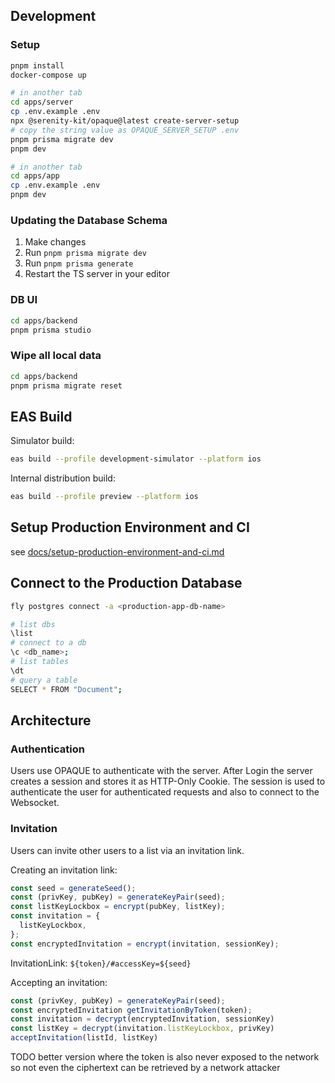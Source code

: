 ## Development

### Setup

```sh
pnpm install
docker-compose up
```

```sh
# in another tab
cd apps/server
cp .env.example .env
npx @serenity-kit/opaque@latest create-server-setup
# copy the string value as OPAQUE_SERVER_SETUP .env
pnpm prisma migrate dev
pnpm dev
```

```sh
# in another tab
cd apps/app
cp .env.example .env
pnpm dev
```

### Updating the Database Schema

1. Make changes
2. Run `pnpm prisma migrate dev`
3. Run `pnpm prisma generate`
4. Restart the TS server in your editor

### DB UI

```bash
cd apps/backend
pnpm prisma studio
```

### Wipe all local data

```bash
cd apps/backend
pnpm prisma migrate reset
```

## EAS Build

Simulator build:

```sh
eas build --profile development-simulator --platform ios
```

Internal distribution build:

```sh
eas build --profile preview --platform ios
```

## Setup Production Environment and CI

see [docs/setup-production-environment-and-ci.md](docs/setup-production-environment-and-ci.md)

## Connect to the Production Database

```sh
fly postgres connect -a <production-app-db-name>
```

```sh
# list dbs
\list
# connect to a db
\c <db_name>;
# list tables
\dt
# query a table
SELECT * FROM "Document";
```

## Architecture

### Authentication

Users use OPAQUE to authenticate with the server. After Login the server creates a session and stores it as HTTP-Only Cookie. The session is used to authenticate the user for authenticated requests and also to connect to the Websocket.

### Invitation

Users can invite other users to a list via an invitation link.

Creating an invitation link:

```ts
const seed = generateSeed();
const (privKey, pubKey) = generateKeyPair(seed);
const listKeyLockbox = encrypt(pubKey, listKey);
const invitation = {
  listKeyLockbox,
};
const encryptedInvitation = encrypt(invitation, sessionKey);
```

InvitationLink: `${token}/#accessKey=${seed}`

Accepting an invitation:

```ts
const (privKey, pubKey) = generateKeyPair(seed);
const encryptedInvitation getInvitationByToken(token);
const invitation = decrypt(encryptedInvitation, sessionKey)
const listKey = decrypt(invitation.listKeyLockbox, privKey)
acceptInvitation(listId, listKey)
```

TODO better version where the token is also never exposed to the network so not even the ciphertext can be retrieved by a network attacker
